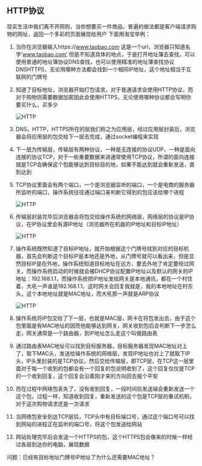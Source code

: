 ## HTTP协议

现实生活中我们离不开网购，当你想要买一件商品，普遍的做法都是客户端请求购物的网址，返回一个多彩的页面展现给用户
下面用淘宝举例：

1. 当你在浏览器输入https://www.taobao.com 这是一个url，浏览器只知道名字‘www.taobao.com’ 但是不知道具体的地点，于是打开地址簿去查找，可以使用普通的地址簿协议DNS查找，也可以使用精准的地址簿查找协议DNSHTTPS，无论用哪种方法都会找到一个相同IP地址，这个地址相当于互联网的门牌号

2. 知道了目标地址，浏览器开始打包请求，对于普通请求会使用HTTP协议，而对于购物则需要数据加密因此会使用HTTPS，无论使用哪种协议都会写明你要买什么，买多少

    ![HTTP](../static/http头.png)

3. DNS，HTTP，HTTPS所在的层我们称之为应用层，经过应用层封装后，浏览器会将应用层的包交给下一层去完成，通过socket编程来实现

4. 下一层为传输层，传输层有两种协议，一种是无连接的协议UDP，一种是面向连接的协议TCP，对于一些重要数据来讲通常使用TCP协议，所谓的面向连接就是TCP会确保这个包能够达到目标目的地，如果不能达到就会重新发送，直到达到

5. TCP协议里面会有两个端口，一个是浏览器监听的端口，一个是电商的服务器所监听的端口，操作系统往往通过端口来判断它得到的包应该给哪个进程

    ![HTTP](../static/tcp头.png)

6. 传输层封装完毕后浏览器会将包交给操作系统的网络层，网络层的协议是IP协议，在IP协议里会有源IP地址（浏览器所在机器的IP地址和目标IP地址）

    ![HTTP](../static/ip头.png)

7. 操作系统既然知道了目标IP地址，就开始根据这个门牌号找到对应的目标机器，首先会判断这个目标IP是本地还是外地，从门牌号就可以看出来，但是显然目标IP是在外地，操作系统知道目标地址在远方，要去外地了肯定要经过网关，而操作系统启动的时候就会被DHCP协议配置IP地址以及默认的网关的IP地址：192.168.1.1，而操作系统把IP地址发给网关是本地通讯，都在一个村住着，大吼一声谁是192.168.1.1，这时网关会回复我就是，我的本地地址在村东头，这个本地地址就是MAC地址，而大吼那一声就是ARP协议

    ![HTTP](../static/mac头.png)

8. 操作系统将IP包交给了下一层，也就是MAC层，网卡在将包发出去，由于这个包里面是有MAC地址的因而他能够达到网关，网关收到包后会判断下一步怎么走，网关通常是一个路由器，到IP地址怎么走这个叫做路由表

9. 通过路由表MAC地址可以找到目标服务器，目标服务器发现MAC地址对上了，取下MAC头，发送给操作系统的网络层，发现IP地址也对上了就取下IP头，IP头里封装的是TCP协议，然后交给传输层，即TCP层，在TCP这一层里面对于每一个收到的包都会有一个回复的包说明收到了，这个回复仅仅是TCP的一个收到回复，这个回复会沿着刚才来的方向回去报个平安

10. 而在过程中网络包丢失了，没有收到回复，一段时间后发送端会重新发送一个这个包，过程一样，知道收到回复，重新发送的这个包是TCP层的重试机制，对于这次购物请求还是一次请求

11. 当网络包安全到达TCP层后，TCP头中有目标端口号，通过这个端口号可以找到网站的进程正在监听的端口号，将这个包发送给网站

12. 网站处理完毕后会发送一个HTTPS的包，这个HTTPS包会像来的时候一样经过各层到达你的电脑，展现数据


问题：已经有目标地址门牌号IP地址了为什么还需要MAC地址？


